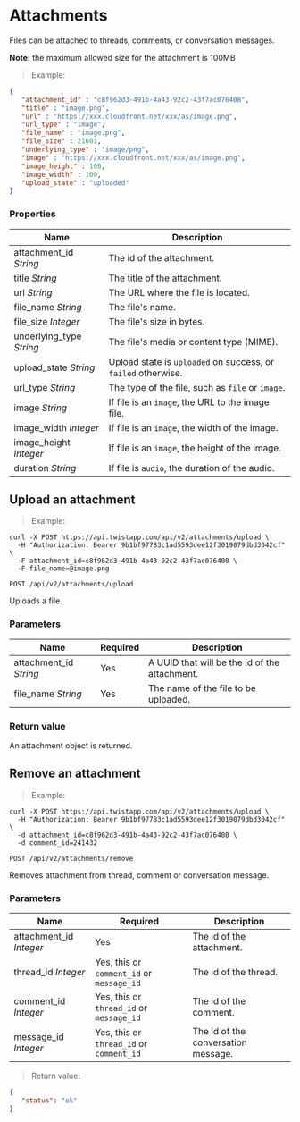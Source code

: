 # Attachments

Files can be attached to threads, comments, or conversation messages.

**Note:** the maximum allowed size for the attachment is 100MB

> Example:

```json
{
   "attachment_id" : "c8f962d3-491b-4a43-92c2-43f7ac076408",
   "title" : "image.png",
   "url" : "https://xxx.cloudfront.net/xxx/as/image.png",
   "url_type" : "image",
   "file_name" : "image.png",
   "file_size" : 21601,
   "underlying_type" : "image/png",
   "image" : "https://xxx.cloudfront.net/xxx/as/image.png",
   "image_height" : 100,
   "image_width" : 100,
   "upload_state" : "uploaded"
}
```


### Properties

| Name | Description |
| --- | --- |
| attachment_id *String* | The id of the attachment. |
| title *String* | The title of the attachment. |
| url *String* | The URL where the file is located. |
| file_name *String* | The file's name. |
| file_size *Integer* | The file's size in bytes. |
| underlying_type *String* | The file's media or content type (MIME). |
| upload_state *String* | Upload state is `uploaded` on success, or `failed` otherwise. |
| url_type *String* | The type of the file, such as `file` or `image`. |
| image *String* | If file is an `image`, the URL to the image file. |
| image_width *Integer* | If file is an `image`, the width of the image. |
| image_height *Integer* | If file is an `image`, the height of the image. |
| duration *String* | If file is `audio`, the duration of the audio. |


## Upload an attachment

> Example:

```shell
curl -X POST https://api.twistapp.com/api/v2/attachments/upload \
  -H "Authorization: Bearer 9b1bf97783c1ad5593dee12f3019079dbd3042cf" \ 
  -F attachment_id=c8f962d3-491b-4a43-92c2-43f7ac076408 \
  -F file_name=@image.png
```

`POST /api/v2/attachments/upload`

Uploads a file.

### Parameters

| Name | Required | Description |
| --- | --- | --- |
| attachment_id *String* | Yes | A UUID that will be the id of the attachment. |
| file_name *String* | Yes | The name of the file to be uploaded. |

### Return value

An attachment object is returned.


## Remove an attachment

> Example:

```shell
curl -X POST https://api.twistapp.com/api/v2/attachments/upload \
  -H "Authorization: Bearer 9b1bf97783c1ad5593dee12f3019079dbd3042cf" \ 
  -d attachment_id=c8f962d3-491b-4a43-92c2-43f7ac076408 \
  -d comment_id=241432
```

`POST /api/v2/attachments/remove`

Removes attachment from thread, comment or conversation message.

### Parameters
| Name | Required | Description |
| --- | --- | --- |
| attachment_id *Integer* | Yes | The id of the attachment. |
| thread_id *Integer* | Yes, this or `comment_id` or `message_id` | The id of the thread. |
| comment_id *Integer* | Yes, this or `thread_id` or `message_id` | The id of the comment. |
| message_id *Integer* | Yes, this or `thread_id` or `comment_id` | The id of the conversation message. |

> Return value:

```json
{
   "status": "ok"
}
```
